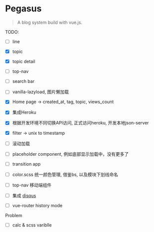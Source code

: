 # Pegasus

> A blog system build with vue.js.

TODO:
- [ ] line
- [X] topic
- [X] topic detail
- [ ] top-nav
- [ ] search bar
- [ ] vanilla-lazyload, 图片懒加载
- [X] Home page -> created_at, tag, topic, views_count
- [X] 集成Heroku
- [X] 根据开发环境不同切换API访问, 正式访问heroku, 开发本地json-server
- [X] filter -> unix to timestamp
- [ ] 滚动加载
- [ ] placeholder component, 例如底部显示加载中，没有更多了
- [ ] transition app
- [ ] color.scss 统一颜色管理, 借鉴bs, 以及模块下划线命名
- [ ] top-nav 移动端组件
- [ ] 集成 [disqus](https://pegasus-app.disqus.com/admin/install/platforms/universalcode/)
- [ ] vue-router history mode


Problem
- [ ] calc & scss variblle
